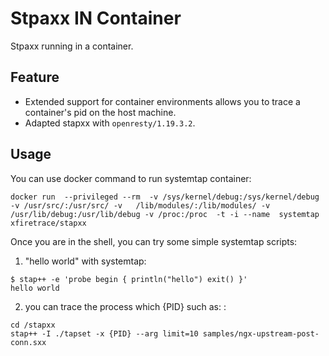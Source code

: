 # Stpaxx IN Container

Stpaxx running in a container.

## Feature
* Extended support for container environments allows you to trace a container's pid on the host machine.
* Adapted stapxx with `openresty/1.19.3.2`.

## Usage

You can use docker command to run systemtap container:

```shell
docker run  --privileged --rm  -v /sys/kernel/debug:/sys/kernel/debug -v /usr/src/:/usr/src/ -v   /lib/modules/:/lib/modules/ -v /usr/lib/debug:/usr/lib/debug -v /proc:/proc  -t -i --name  systemtap xfiretrace/stapxx
```

Once you are in the shell, you can try some simple systemtap scripts:

1. "hello world" with systemtap:
  ```
  $ stap++ -e 'probe begin { println("hello") exit() }'
  hello world
  ```

2. you can trace the process which {PID} such as:  :
  ```
  cd /stapxx  
  stap++ -I ./tapset -x {PID} --arg limit=10 samples/ngx-upstream-post-conn.sxx
  ```

